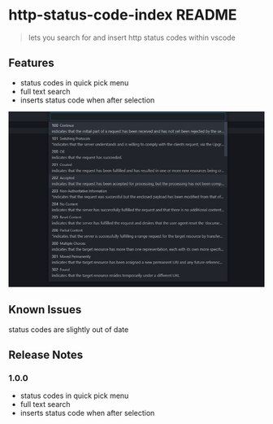 # http-status-code-index README

> lets you search for and insert http status codes within vscode

## Features
* status codes in quick pick menu
* full text search
* inserts status code when after selection
  
 ![example of status codes quick pick menu](/example.png)

## Known Issues

status codes are slightly out of date

## Release Notes

### 1.0.0

* status codes in quick pick menu
* full text search
* inserts status code when after selection